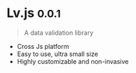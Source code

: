 # Lv.js <small>0.0.1</small>

> A data validation library

- Cross Js platform
- Easy to use, ultra small size
- Highly customizable and non-invasive
